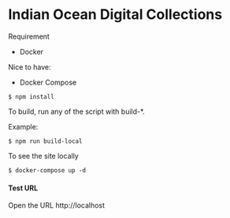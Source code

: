 Indian Ocean Digital Collections 
========

Requirement
- Docker

Nice to have:

- Docker Compose

```
$ npm install
```

To build, run any of the script with build-*.

Example:

```
$ npm run build-local
```

To see the site locally

```
$ docker-compose up -d
```

#### Test URL

Open the URL http://localhost
